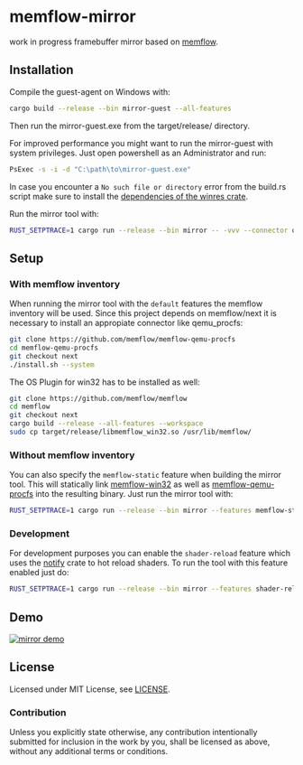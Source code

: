 # memflow-mirror

work in progress framebuffer mirror based on [memflow](https://github.com/memflow/memflow).

## Installation
Compile the guest-agent on Windows with:
```bash
cargo build --release --bin mirror-guest --all-features
```
Then run the mirror-guest.exe from the target/release/ directory.

For improved performance you might want to run the mirror-guest with system privileges. Just open powershell as an Administrator and run:
```bash
PsExec -s -i -d "C:\path\to\mirror-guest.exe"
```

In case you encounter a `No such file or directory` error from the build.rs script make sure to install the [dependencies of the winres crate](https://github.com/mxre/winres#toolkit).

Run the mirror tool with:
```bash
RUST_SETPTRACE=1 cargo run --release --bin mirror -- -vvv --connector qemu_procfs --process mirror-guest.exe
```

## Setup
### With memflow inventory
When running the mirror tool with the `default` features the memflow inventory will be used.
Since this project depends on memflow/next it is necessary to install an appropiate connector like qemu_procfs:
```bash
git clone https://github.com/memflow/memflow-qemu-procfs
cd memflow-qemu-procfs
git checkout next
./install.sh --system
```

The OS Plugin for win32 has to be installed as well:
```bash
git clone https://github.com/memflow/memflow
cd memflow
git checkout next
cargo build --release --all-features --workspace
sudo cp target/release/libmemflow_win32.so /usr/lib/memflow/
```

### Without memflow inventory
You can also specify the `memflow-static` feature when building the mirror tool.
This will statically link [memflow-win32](https://github.com/memflow/memflow/tree/next/memflow-win32) as well as [memflow-qemu-procfs](https://github.com/memflow/memflow-qemu-procfs/tree/next) into the resulting binary. Just run the mirror tool with:
```bash
RUST_SETPTRACE=1 cargo run --release --bin mirror --features memflow-static -- -vvv --connector qemu_procfs --process mirror-guest.exe
```

### Development
For development purposes you can enable the `shader-reload` feature which uses the [notify](https://github.com/notify-rs/notify) crate to hot reload shaders. To run the tool with this feature enabled just do:
```bash
RUST_SETPTRACE=1 cargo run --release --bin mirror --features shader-reload -- -vvv --connector qemu_procfs --process mirror-guest.exe
```

## Demo

[![mirror demo](http://img.youtube.com/vi/H-1wxAeocGA/0.jpg)](http://www.youtube.com/watch?v=H-1wxAeocGA "mirror demo")

## License

Licensed under MIT License, see [LICENSE](LICENSE).

### Contribution

Unless you explicitly state otherwise, any contribution intentionally submitted for inclusion in the work by you, shall be licensed as above, without any additional terms or conditions.
